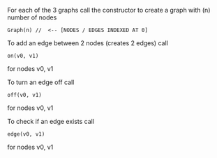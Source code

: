 For each of the 3 graphs call the constructor to create a graph with (n) number of nodes
    
    Graph(n) //  <-- [NODES / EDGES INDEXED AT 0]
    
To add an edge between 2 nodes (creates 2 edges) call

    on(v0, v1)

for nodes v0, v1 


To turn an edge off call 
    
    off(v0, v1)
    
for nodes v0, v1 


To check if an edge exists call

    edge(v0, v1)
    
for nodes v0, v1
